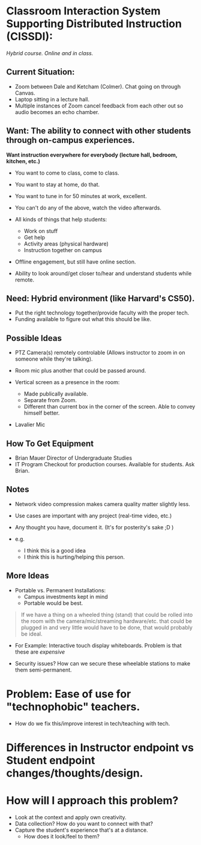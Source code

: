 # Classroom Interaction System Supporting Distributed Instruction (CISSDI):
*Hybrid course. Online and in class.*

## Current Situation:
- Zoom between Dale and Ketcham (Colmer). Chat going on through Canvas.
- Laptop sitting in a lecture hall.
- Multiple instances of Zoom cancel feedback from each other out so audio becomes an echo chamber.

## Want: The ability to connect with other students through on-campus experiences.
**Want instruction everywhere for everybody (lecture hall, bedroom, kitchen, etc.)**
- You want to come to class, come to class. 
- You want to stay at home, do that.
- You want to tune in for 50 minutes at work, excellent. 
- You can't do any of the above, watch the video afterwards.
 
- All kinds of things that help students: 
  - Work on stuff
  - Get help
  - Activity areas (physical hardware)
  - Instruction together on campus

- Offline engagement, but still have online section.
- Ability to look around/get closer to/hear and understand students while remote.

## Need: Hybrid environment (like Harvard's CS50).
- Put the right technology together/provide faculty with the proper tech.
- Funding available to figure out what this should be like.

## Possible Ideas

- PTZ Camera(s) remotely controlable (Allows instructor to zoom in on someone while they're talking).

- Room mic plus another that could be passed around.

- Vertical screen as a presence in the room: 
  - Made publically available. 
  - Separate from Zoom. 
  - Different than current box in the corner of the screen. Able to convey himself better.

- Lavalier Mic

## How To Get Equipment
- Brian Mauer Director of Undergraduate Studies
- IT Program Checkout for production courses. Available for students. Ask Brian.

## Notes
- Network video compression makes camera quality matter slightly less.

- Use cases are important with any project (real-time video, etc.)

- Any thought you have, document it. (It's for posterity's sake ;D )

- e.g. 
  - I think this is a good idea
  - I think this is hurting/helping this person.

## More Ideas
- Portable vs. Permanent Installations: 
  - Campus investments kept in mind 
  - Portable would be best.

>If we have a thing on a wheeled thing (stand) that could be rolled into the room with the camera/mic/streaming hardware/etc. that could be plugged in and very little would have to be done, that would probably be ideal.
- For Example: Interactive touch display whiteboards. Problem is that these are *expensive*

- Security issues? How can we secure these wheelable stations to make them semi-permanent.

# Problem: Ease of use for "technophobic" teachers. 
- How do we fix this/improve interest in tech/teaching with tech.

# Differences in Instructor endpoint vs Student endpoint changes/thoughts/design.


# How will I approach this problem?
- Look at the context and apply own creativity.
- Data collection? How do you want to connect with that?
- Capture the student's experience that's at a distance. 
  - How does it look/feel to them?
